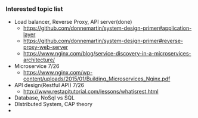 ### Interested topic list

* Load balancer, Reverse Proxy, API server(done)
   * https://github.com/donnemartin/system-design-primer#application-layer
   * https://github.com/donnemartin/system-design-primer#reverse-proxy-web-server
   * https://www.nginx.com/blog/service-discovery-in-a-microservices-architecture/
* Microservice 7/26
   * https://www.nginx.com/wp-content/uploads/2015/01/Building_Microservices_Nginx.pdf
* API design(Restful API) 7/26
   * http://www.restapitutorial.com/lessons/whatisrest.html
* Database, NoSql vs SQL
* DIstributed System, CAP theory
* 
